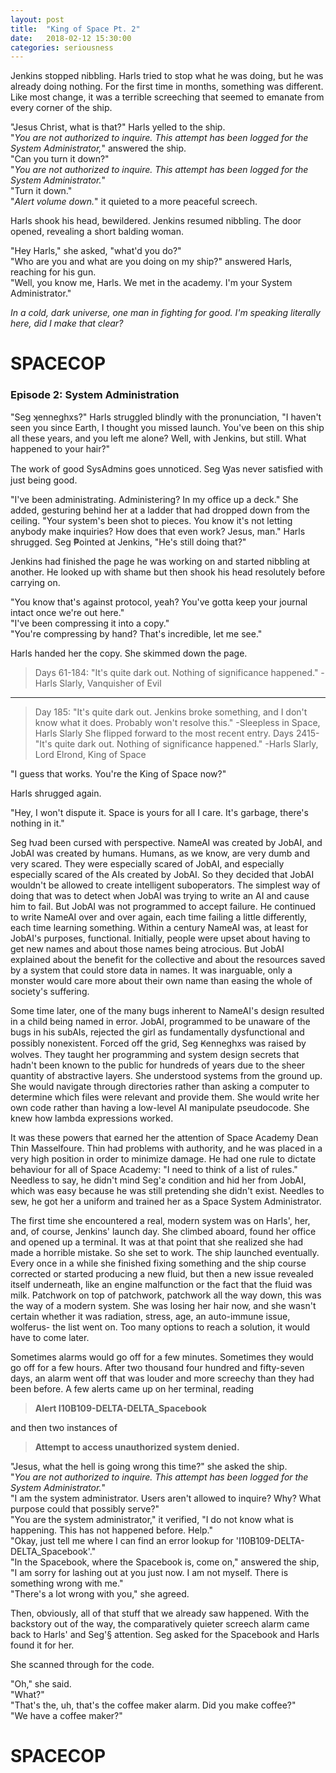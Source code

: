 ```yaml
---
layout: post
title:  "King of Space Pt. 2"
date:   2018-02-12 15:30:00
categories: seriousness
---
```


Jenkins stopped nibbling. Harls tried to stop what he was doing, but he was already doing nothing. For the first time in months, something was different. Like most change, it was a terrible screeching that seemed to emanate from every corner of the ship.

"Jesus Christ, what is that?" Harls yelled to the ship.  
"*You are not authorized to inquire. This attempt has been logged for the System Administrator,*" answered the ship.  
"Can you turn it down?"  
"*You are not authorized to inquire. This attempt has been logged for the System Administrator.*"   
"Turn it down."   
"*Alert volume down.*" it quieted to a more peaceful screech.  

Harls shook his head, bewildered. Jenkins resumed nibbling. The door opened, revealing a short balding woman.

"Hey Harls," she asked, "what'd you do?"  
"Who are you and what are you doing on my ship?" answered Harls, reaching for his gun.  
"Well, you know me, Harls. We met in the academy. I'm your System Administrator."  

*In a cold, dark universe, one man in fighting for good. I'm speaking literally here, did I make that clear?*

# SPACECOP  

### Episode 2: System Administration

"Seg ʞenneghxs?" Harls struggled blindly with the pronunciation, "I haven't seen you since Earth, I thought you missed launch. You've been on this ship all these years, and you left me alone? Well, with Jenkins, but still. What happened to your hair?"  

The work of good SysAdmins goes unnoticed. Seg Ꝡas never satisfied with just being good.

"I've been administrating. Administering? In my office up a deck." She added, gesturing behind her at a ladder that had dropped down from the ceiling. "Your system's been shot to pieces. You know it's not letting anybody make inquiries? How does that even work? Jesus, man." Harls shrugged. Seg ₱ointed at Jenkins, "He's still doing that?"  

Jenkins had finished the page he was working on and started nibbling at another. He looked up with shame but then shook his head resolutely before carrying on.

"You know that's against protocol, yeah? You've gotta keep your journal intact once we're out here."  
"I've been compressing it into a copy."  
"You're compressing by hand? That's incredible, let me see."  

Harls handed her the copy. She skimmed down the page.

>Days 61-184:
>"It's quite dark out. Nothing of significance happened."
>-Harls Slarly, Vanquisher of Evil
_______________
>Day 185:
>"It's quite dark out. Jenkins broke something, and I don't know what it does. Probably won't resolve this."
>-Sleepless in Space, Harls Slarly
She flipped forward to the most recent entry.
>Days 2415-
>"It's quite dark out. Nothing of significance happened."
>-Harls Slarly, Lord Elrond, King of Space

"I guess that works. You're the King of Space now?"  

Harls shrugged again.

"Hey, I won't dispute it. Space is yours for all I care. It's garbage, there's nothing in it."  

Seg ƕad been cursed with perspective. NameAI was created by JobAI, and JobAI was created by humans. Humans, as we know, are very dumb and very scared. They were especially scared of JobAI, and especially especially scared of the AIs created by JobAI. So they decided that JobAI wouldn't be allowed to create intelligent suboperators. The simplest way of doing that was to detect when JobAI was trying to write an AI and cause him to fail. But JobAI was not programmed to accept failure. He continued to write NameAI over and over again, each time failing a little differently, each time learning something. Within a century NameAI was, at least for JobAI's purposes, functional. Initially, people were upset about having to get new names and about those names being atrocious. But JobAI explained about the benefit for the collective and about the resources saved by a system that could store data in names. It was inarguable, only a monster would care more about their own name than easing the whole of society's suffering.

Some time later, one of the many bugs inherent to NameAI's design resulted in a child being named in error. JobAI, programmed to be unaware of the bugs in his subAIs, rejected the girl as fundamentally dysfunctional and possibly nonexistent. Forced off the grid, Seg Ꞣenneghxs was raised by wolves. They taught her programming and system design secrets that hadn't been known to the public for hundreds of years due to the sheer quantity of abstractive layers. She understood systems from the ground up. She would navigate through directories rather than asking a computer to determine which files were relevant and provide them. She would write her own code rather than having a low-level AI manipulate pseudocode. She knew how lambda expressions worked.

It was these powers that earned her the attention of Space Academy Dean Thin Masselfoure. Thin had problems with authority, and he was placed in a very high position in order to minimize damage. He had one rule to dictate behaviour for all of Space Academy: "I need to think of a list of rules." Needless to say, he didn't mind Seg'ƨ condition and hid her from JobAI, which was easy because he was still pretending she didn't exist. Needles to sew, he got her a uniform and trained her as a Space System Administrator.

The first time she encountered a real, modern system was on Harls', her, and, of course, Jenkins' launch day. She climbed aboard, found her office and opened up a terminal. It was at that point that she realized she had made a horrible mistake. So she set to work. The ship launched eventually. Every once in a while she finished fixing something and the ship course corrected or started producing a new fluid, but then a new issue revealed itself underneath, like an engine malfunction or the fact that the fluid was milk. Patchwork on top of patchwork, patchwork all the way down, this was the way of a modern system. She was losing her hair now, and she wasn't certain whether it was radiation, stress, age, an auto-immune issue, wolferus- the list went on. Too many options to reach a solution, it would have to come later.

Sometimes alarms would go off for a few minutes. Sometimes they would go off for a few hours. After two thousand four hundred and fifty-seven days, an alarm went off that was louder and more screechy than they had been before. A few alerts came up on her terminal, reading

>**Alert I10B109-DELTA-DELTA_Spacebook**

and then two instances of

>**Attempt to access unauthorized system denied.**

"Jesus, what the hell is going wrong this time?" she asked the ship.   
"*You are not authorized to inquire. This attempt has been logged for the System Administrator.*"   
"I am the system administrator. Users aren't allowed to inquire? Why? What purpose could that possibly serve?"   
"You are the system administrator," it verified, "I do not know what is happening. This has not happened before. Help."   
"Okay, just tell me where I can find an error lookup for 'I10B109-DELTA-DELTA_Spacebook'."   
"In the Spacebook, where the Spacebook is, come on," answered the ship, "I am sorry for lashing out at you just now. I am not myself. There is something wrong with me."   
"There's a lot wrong with you," she agreed.  

Then, obviously, all of that stuff that we already saw happened. With the backstory out of the way, the comparatively quieter screech alarm came back to Harls' and Seg'§ attention. Seg asked for the Spacebook and Harls found it for her.

She scanned through for the code.

"Oh," she said.  
"What?"  
"That's the, uh, that's the coffee maker alarm. Did you make coffee?"  
"We have a coffee maker?"  

# SPACECOP